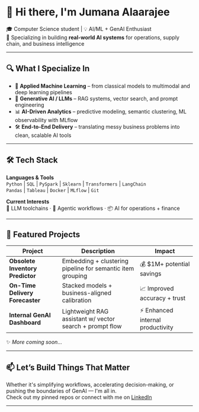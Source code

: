 # 👋 Hi there, I'm Jumana Alaarajee

🎓 Computer Science student | 💡 AI/ML + GenAI Enthusiast  
🚀 Specializing in building **real-world AI systems** for operations, supply chain, and business intelligence

---

## 🔍 What I Specialize In
- 🤖 **Applied Machine Learning** – from classical models to multimodal and deep learning pipelines  
- 🧠 **Generative AI / LLMs** – RAG systems, vector search, and prompt engineering  
- 📊 **AI-Driven Analytics** – predictive modeling, semantic clustering, ML observability with MLflow  
- 🛠️ **End-to-End Delivery** – translating messy business problems into clean, scalable AI tools

---

## 🛠️ Tech Stack

**Languages & Tools**  
`Python` | `SQL` | `PySpark` | `Sklearn` | `Transformers` | `LangChain`  
`Pandas` | `Tableau` | `Docker` | `MLflow` | `Git`

**Current Interests**  
🧩 LLM toolchains · 🧠 Agentic workflows · 📦 AI for operations + finance

---

## 🧪 Featured Projects

| Project                        | Description                                                | Impact                            |
|-------------------------------|------------------------------------------------------------|------------------------------------|
| **Obsolete Inventory Predictor** | Embedding + clustering pipeline for semantic item grouping | 💰 $1M+ potential savings          |
| **On-Time Delivery Forecaster** | Stacked models + business-aligned calibration             | 📈 Improved accuracy + trust       |
| **Internal GenAI Dashboard**    | Lightweight RAG assistant w/ vector search + prompt flow  | ⚡ Enhanced internal productivity  |

✨ *More coming soon...*

---

## 📫 Let’s Build Things That Matter

Whether it's simplifying workflows, accelerating decision-making, or pushing the boundaries of GenAI — I'm all in.  
Check out my pinned repos or connect with me on [LinkedIn](https://www.linkedin.com/in/jumanaalaarajee)

---

